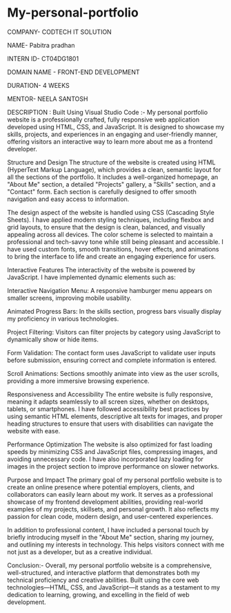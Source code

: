 # My-personal-portfolio

COMPANY- CODTECH IT SOLUTION

NAME- Pabitra pradhan

INTERN ID- CT04DG1801

DOMAIN NAME - FRONT-END DEVELOPMENT

DURATION- 4 WEEKS

MENTOR- NEELA SANTOSH

DESCRIPTION : Built Using Visual Studio Code :- My personal portfolio website is a professionally crafted, fully responsive web application developed using HTML, CSS, and JavaScript. It is designed to showcase my skills, projects, and experiences in an engaging and user-friendly manner, offering visitors an interactive way to learn more about me as a frontend developer.

Structure and Design 
The structure of the website is created using HTML (HyperText Markup Language), which provides a clean, semantic layout for all the sections of the portfolio. It includes a well-organized homepage, an "About Me" section, a detailed "Projects" gallery, a "Skills" section, and a "Contact" form. Each section is carefully designed to offer smooth navigation and easy access to information.

The design aspect of the website is handled using CSS (Cascading Style Sheets). I have applied modern styling techniques, including flexbox and grid layouts, to ensure that the design is clean, balanced, and visually appealing across all devices. The color scheme is selected to maintain a professional and tech-savvy tone while still being pleasant and accessible. I have used custom fonts, smooth transitions, hover effects, and animations to bring the interface to life and create an engaging experience for users.

Interactive Features 
The interactivity of the website is powered by JavaScript. I have implemented dynamic elements such as:

Interactive Navigation Menu: A responsive hamburger menu appears on smaller screens, improving mobile usability.

Animated Progress Bars: In the skills section, progress bars visually display my proficiency in various technologies.

Project Filtering: Visitors can filter projects by category using JavaScript to dynamically show or hide items.

Form Validation: The contact form uses JavaScript to validate user inputs before submission, ensuring correct and complete information is entered.

Scroll Animations: Sections smoothly animate into view as the user scrolls, providing a more immersive browsing experience.

Responsiveness and Accessibility
The entire website is fully responsive, meaning it adapts seamlessly to all screen sizes, whether on desktops, tablets, or smartphones. I have followed accessibility best practices by using semantic HTML elements, descriptive alt texts for images, and proper heading structures to ensure that users with disabilities can navigate the website with ease.

Performance Optimization
The website is also optimized for fast loading speeds by minimizing CSS and JavaScript files, compressing images, and avoiding unnecessary code. I have also incorporated lazy loading for images in the project section to improve performance on slower networks.

Purpose and Impact
The primary goal of my personal portfolio website is to create an online presence where potential employers, clients, and collaborators can easily learn about my work. It serves as a professional showcase of my frontend development abilities, providing real-world examples of my projects, skillsets, and personal growth. It also reflects my passion for clean code, modern design, and user-centered experiences.

In addition to professional content, I have included a personal touch by briefly introducing myself in the "About Me" section, sharing my journey, and outlining my interests in technology. This helps visitors connect with me not just as a developer, but as a creative individual.

Conclusion:-
Overall, my personal portfolio website is a comprehensive, well-structured, and interactive platform that demonstrates both my technical proficiency and creative abilities. Built using the core web technologies—HTML, CSS, and JavaScript—it stands as a testament to my dedication to learning, growing, and excelling in the field of web development.
